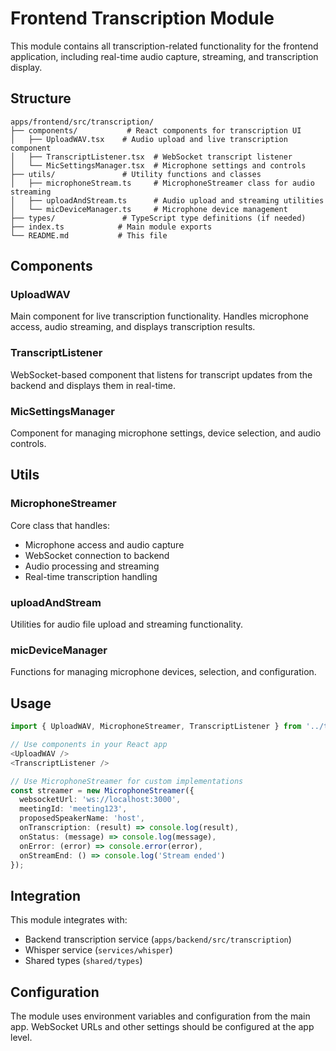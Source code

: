 # Frontend Transcription Module

This module contains all transcription-related functionality for the frontend application, including real-time audio capture, streaming, and transcription display.

## Structure

```
apps/frontend/src/transcription/
├── components/           # React components for transcription UI
│   ├── UploadWAV.tsx    # Audio upload and live transcription component
│   ├── TranscriptListener.tsx  # WebSocket transcript listener
│   └── MicSettingsManager.tsx  # Microphone settings and controls
├── utils/               # Utility functions and classes
│   ├── microphoneStream.ts     # MicrophoneStreamer class for audio streaming
│   ├── uploadAndStream.ts      # Audio upload and streaming utilities
│   └── micDeviceManager.ts     # Microphone device management
├── types/               # TypeScript type definitions (if needed)
├── index.ts            # Main module exports
└── README.md           # This file
```

## Components

### UploadWAV
Main component for live transcription functionality. Handles microphone access, audio streaming, and displays transcription results.

### TranscriptListener
WebSocket-based component that listens for transcript updates from the backend and displays them in real-time.

### MicSettingsManager
Component for managing microphone settings, device selection, and audio controls.

## Utils

### MicrophoneStreamer
Core class that handles:
- Microphone access and audio capture
- WebSocket connection to backend
- Audio processing and streaming
- Real-time transcription handling

### uploadAndStream
Utilities for audio file upload and streaming functionality.

### micDeviceManager
Functions for managing microphone devices, selection, and configuration.

## Usage

```typescript
import { UploadWAV, MicrophoneStreamer, TranscriptListener } from '../transcription';

// Use components in your React app
<UploadWAV />
<TranscriptListener />

// Use MicrophoneStreamer for custom implementations
const streamer = new MicrophoneStreamer({
  websocketUrl: 'ws://localhost:3000',
  meetingId: 'meeting123',
  proposedSpeakerName: 'host',
  onTranscription: (result) => console.log(result),
  onStatus: (message) => console.log(message),
  onError: (error) => console.error(error),
  onStreamEnd: () => console.log('Stream ended')
});
```

## Integration

This module integrates with:
- Backend transcription service (`apps/backend/src/transcription`)
- Whisper service (`services/whisper`)
- Shared types (`shared/types`)

## Configuration

The module uses environment variables and configuration from the main app. WebSocket URLs and other settings should be configured at the app level.
